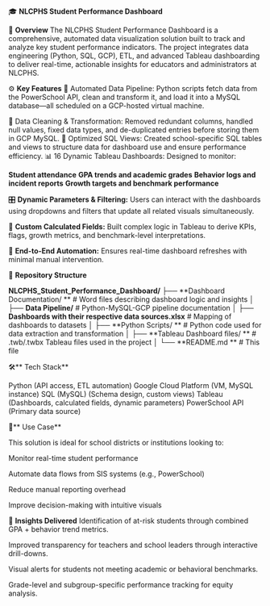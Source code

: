 🎓 **NLCPHS Student Performance Dashboard**

📌 **Overview**
The NLCPHS Student Performance Dashboard is a comprehensive, automated data visualization solution built to track and analyze key student performance indicators. The project integrates data engineering (Python, SQL, GCP), ETL, and advanced Tableau dashboarding to deliver real-time, actionable insights for educators and administrators at NLCPHS.

⚙️ **Key Features**
🔄 Automated Data Pipeline: Python scripts fetch data from the PowerSchool API, clean and transform it, and load it into a MySQL database—all scheduled on a GCP-hosted virtual machine.

🧹 Data Cleaning & Transformation: Removed redundant columns, handled null values, fixed data types, and de-duplicated entries before storing them in GCP MySQL.
🧩 Optimized SQL Views: Created school-specific SQL tables and views to structure data for dashboard use and ensure performance efficiency.
📊 16 Dynamic Tableau Dashboards: Designed to monitor:

**Student attendance**
**GPA trends and academic grades**
**Behavior logs and incident reports**
**Growth targets and benchmark performance**

🎛️ **Dynamic Parameters & Filtering:** Users can interact with the dashboards using dropdowns and filters that update all related visuals simultaneously.

🔢 **Custom Calculated Fields:** Built complex logic in Tableau to derive KPIs, flags, growth metrics, and benchmark-level interpretations.

🚀 **End-to-End Automation:** Ensures real-time dashboard refreshes with minimal manual intervention.

📁 **Repository Structure**

**NLCPHS_Student_Performance_Dashboard/**
├── **Dashboard Documentation/ **           # Word files describing dashboard logic and insights
│
├── **Data Pipeline/**                            # Python-MySQL-GCP pipeline documentation
│
├── **Dashboards with their respective data sources.xlsx**  # Mapping of dashboards to datasets
│
├── **Python Scripts/ **                          # Python code used for data extraction and transformation
│
├── **Tableau Dashboard files/ **                 # .twb/.twbx Tableau files used in the project
│
└── **README.md  **                               # This file

🛠️** Tech Stack**

Python (API access, ETL automation)
Google Cloud Platform (VM, MySQL instance)
SQL (MySQL) (Schema design, custom views)
Tableau (Dashboards, calculated fields, dynamic parameters)
PowerSchool API (Primary data source)

🎯** Use Case**

This solution is ideal for school districts or institutions looking to:

Monitor real-time student performance

Automate data flows from SIS systems (e.g., PowerSchool)

Reduce manual reporting overhead

Improve decision-making with intuitive visuals


🧠 **Insights Delivered**
Identification of at-risk students through combined GPA + behavior trend metrics.

Improved transparency for teachers and school leaders through interactive drill-downs.

Visual alerts for students not meeting academic or behavioral benchmarks.

Grade-level and subgroup-specific performance tracking for equity analysis.
